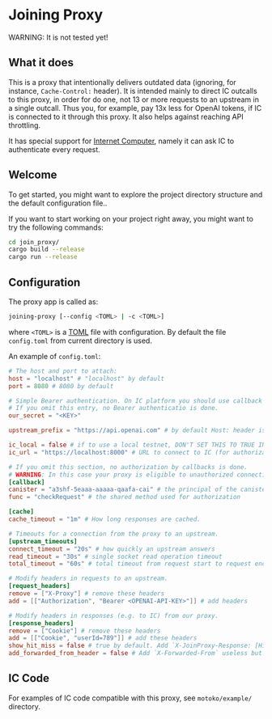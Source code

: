 # Joining Proxy

WARNING: It is not tested yet!

## What it does

This is a proxy that intentionally delivers outdated data (ignoring, for instance, `Cache-Control:` header).
It is intended mainly to direct IC outcalls to this proxy,
in order for do one, not 13 or more requests to an upstream in a single outcall.
Thus you, for example, pay 13x less for OpenAI tokens, if IC is connected to it through
this proxy. It also helps against reaching API throttling.

It has special support for [Internet Computer](https://internetcomputer.org/), namely it can ask
IC to authenticate every request.

## Welcome

To get started, you might want to explore the project directory structure and the default configuration file..

If you want to start working on your project right away, you might want to try the following commands:

```bash
cd join_proxy/
cargo build --release
cargo run --release
```

## Configuration

The proxy app is called as:

```bash
joining-proxy [--config <TOML> | -c <TOML>]
```

where `<TOML>` is a [TOML](https://toml.io) file with configuration. By default the file `config.toml` from current directory is used.

An example of `config.toml`:

```toml
# The host and port to attach:
host = "localhost" # "localhost" by default
port = 8080 # 8080 by default

# Simple Bearer authentication. On IC platform you should use callback authentication instead.
# If you omit this entry, no Bearer authenticatio is done.
our_secret = "<KEY>"

upstream_prefix = "https://api.openai.com" # by default Host: header is used

ic_local = false # if to use a local testnet, DON'T SET THIS TO TRUE IN PRODUCTION
ic_url = "https://localhost:8000" # URL to connect to IC (for authorization), the default value is determined by `ic_local`

# If you omit this section, no authorization by callbacks is done.
# WARNING: In this case your proxy is eligible to unauthorized connections, such as stealing your OpenAI tokens.
[callback]
canister = "a3shf-5eaaa-aaaaa-qaafa-cai" # the principal of the canister used for authorization
func = "checkRequest" # the shared method used for authorization

[cache]
cache_timeout = "1m" # How long responses are cached.

# Timeouts for a connection from the proxy to an upstream.
[upstream_timeouts]
connect_timeout = "20s" # how quickly an upstream answers
read_timeout = "30s" # single socket read operation timeout
total_timeout = "60s" # total timeout from request start to request end

# Modify headers in requests to an upstream.
[request_headers]
remove = ["X-Proxy"] # remove these headers 
add = [["Authorization", "Bearer <OPENAI-API-KEY>"]] # add headers

# Modify headers in responses (e.g. to IC) from our proxy.
[response_headers]
remove = ["Cookie"] # remove these headers
add = [["Cookie", "userId=789"]] # add these headers
show_hit_miss = false # true by default. Add `X-JoinProxy-Response: [Hit | Miss]` header
add_forwarded_from_header = false # Add `X-Forwarded-From` useless but widespread HTTP header to the response
```

## IC Code

For examples of IC code compatible with this proxy, see `motoko/example/` directory.
